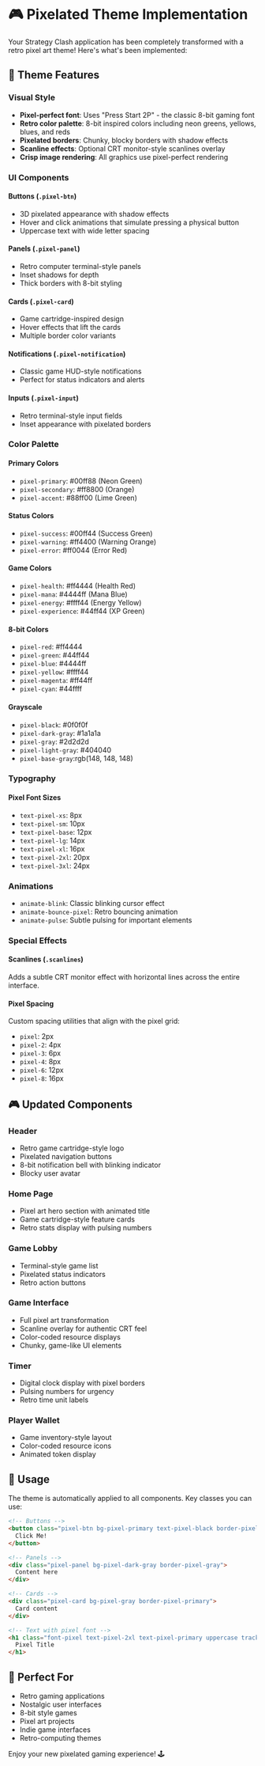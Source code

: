 # 🎮 Pixelated Theme Implementation

Your Strategy Clash application has been completely transformed with a retro pixel art theme! Here's what's been implemented:

## 🎨 Theme Features

### **Visual Style**
- **Pixel-perfect font**: Uses "Press Start 2P" - the classic 8-bit gaming font
- **Retro color palette**: 8-bit inspired colors including neon greens, yellows, blues, and reds
- **Pixelated borders**: Chunky, blocky borders with shadow effects
- **Scanline effects**: Optional CRT monitor-style scanlines overlay
- **Crisp image rendering**: All graphics use pixel-perfect rendering

### **UI Components**

#### **Buttons** (`.pixel-btn`)
- 3D pixelated appearance with shadow effects
- Hover and click animations that simulate pressing a physical button
- Uppercase text with wide letter spacing

#### **Panels** (`.pixel-panel`)
- Retro computer terminal-style panels
- Inset shadows for depth
- Thick borders with 8-bit styling

#### **Cards** (`.pixel-card`)
- Game cartridge-inspired design
- Hover effects that lift the cards
- Multiple border color variants

#### **Notifications** (`.pixel-notification`)
- Classic game HUD-style notifications
- Perfect for status indicators and alerts

#### **Inputs** (`.pixel-input`)
- Retro terminal-style input fields
- Inset appearance with pixelated borders

### **Color Palette**

#### **Primary Colors**
- `pixel-primary`: #00ff88 (Neon Green)
- `pixel-secondary`: #ff8800 (Orange)
- `pixel-accent`: #88ff00 (Lime Green)

#### **Status Colors**
- `pixel-success`: #00ff44 (Success Green)
- `pixel-warning`: #ff4400 (Warning Orange)
- `pixel-error`: #ff0044 (Error Red)

#### **Game Colors**
- `pixel-health`: #ff4444 (Health Red)
- `pixel-mana`: #4444ff (Mana Blue)
- `pixel-energy`: #ffff44 (Energy Yellow)
- `pixel-experience`: #44ff44 (XP Green)

#### **8-bit Colors**
- `pixel-red`: #ff4444
- `pixel-green`: #44ff44
- `pixel-blue`: #4444ff
- `pixel-yellow`: #ffff44
- `pixel-magenta`: #ff44ff
- `pixel-cyan`: #44ffff

#### **Grayscale**
- `pixel-black`: #0f0f0f
- `pixel-dark-gray`: #1a1a1a
- `pixel-gray`: #2d2d2d
- `pixel-light-gray`: #404040
- `pixel-base-gray`:rgb(148, 148, 148)

### **Typography**

#### **Pixel Font Sizes**
- `text-pixel-xs`: 8px
- `text-pixel-sm`: 10px
- `text-pixel-base`: 12px
- `text-pixel-lg`: 14px
- `text-pixel-xl`: 16px
- `text-pixel-2xl`: 20px
- `text-pixel-3xl`: 24px

### **Animations**
- `animate-blink`: Classic blinking cursor effect
- `animate-bounce-pixel`: Retro bouncing animation
- `animate-pulse`: Subtle pulsing for important elements

### **Special Effects**

#### **Scanlines** (`.scanlines`)
Adds a subtle CRT monitor effect with horizontal lines across the entire interface.

#### **Pixel Spacing**
Custom spacing utilities that align with the pixel grid:
- `pixel`: 2px
- `pixel-2`: 4px
- `pixel-3`: 6px
- `pixel-4`: 8px
- `pixel-6`: 12px
- `pixel-8`: 16px

## 🎮 Updated Components

### **Header**
- Retro game cartridge-style logo
- Pixelated navigation buttons
- 8-bit notification bell with blinking indicator
- Blocky user avatar

### **Home Page**
- Pixel art hero section with animated title
- Game cartridge-style feature cards
- Retro stats display with pulsing numbers

### **Game Lobby**
- Terminal-style game list
- Pixelated status indicators
- Retro action buttons

### **Game Interface**
- Full pixel art transformation
- Scanline overlay for authentic CRT feel
- Color-coded resource displays
- Chunky, game-like UI elements

### **Timer**
- Digital clock display with pixel borders
- Pulsing numbers for urgency
- Retro time unit labels

### **Player Wallet**
- Game inventory-style layout
- Color-coded resource icons
- Animated token display

## 🚀 Usage

The theme is automatically applied to all components. Key classes you can use:

```html
<!-- Buttons -->
<button class="pixel-btn bg-pixel-primary text-pixel-black border-pixel-black">
  Click Me!
</button>

<!-- Panels -->
<div class="pixel-panel bg-pixel-dark-gray border-pixel-gray">
  Content here
</div>

<!-- Cards -->
<div class="pixel-card bg-pixel-gray border-pixel-primary">
  Card content
</div>

<!-- Text with pixel font -->
<h1 class="font-pixel text-pixel-2xl text-pixel-primary uppercase tracking-wider">
  Pixel Title
</h1>
```

## 🎯 Perfect For
- Retro gaming applications
- Nostalgic user interfaces
- 8-bit style games
- Pixel art projects
- Indie game interfaces
- Retro-computing themes

Enjoy your new pixelated gaming experience! 🕹️

